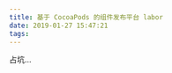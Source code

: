 ```yaml
---
title: 基于 CocoaPods 的组件发布平台 labor
date: 2019-01-27 15:47:21
tags:
---
```



<!-- 组件必须等依赖节点全部发布完成才可发布。

假设有 A、B、C、D 组件，其依赖关系如下：


那么发布先后顺序需要为 A、B-C、D ，其中 B 和 C 组件可同时发布，D 则需要等 B、C 都发布完成后才可以发布。
只要当前组件的依赖没有包含未发布组件，即视此组件可发布。


![labor-总览](/images/labor-总览.png)

<img src="/images/labor-组件依赖.png" width="400">

![labor-分析依赖](/images/labor-分析依赖.png)
![labor-发布组件](/images/labor-发布组件.png)
![labor-发布组件pipelines](/images/labor-发布组件pipelines.png) -->

占坑...
<!--more-->

<!-- ![发布列表](/images/Snip20190110_3.png)
![发布结果](/images/Snip20190110_4.png) -->